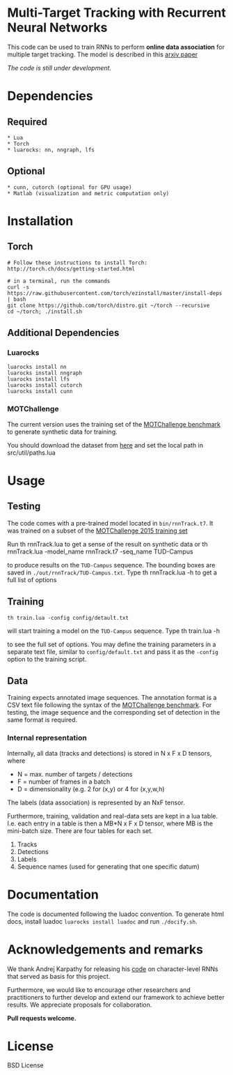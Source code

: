 # Multi-Target Tracking with Recurrent Neural Networks

This code can be used to train RNNs to perform **online data
association** for multiple target tracking. The model is described
in this [arxiv paper](http://arxiv.org)


*The code is still under development.*

# Dependencies
## Required
	* Lua
	* Torch
	* luarocks: nn, nngraph, lfs
	
## Optional	
	* cunn, cutorch (optional for GPU usage)
	* Matlab (visualization and metric computation only)

	
# Installation
## Torch
	# Follow these instructions to install Torch: http://torch.ch/docs/getting-started.html

	# in a terminal, run the commands
	curl -s https://raw.githubusercontent.com/torch/ezinstall/master/install-deps | bash
	git clone https://github.com/torch/distro.git ~/torch --recursive
	cd ~/torch; ./install.sh


## Additional Dependencies
### Luarocks
	luarocks install nn
	luarocks install nngraph
	luarocks install lfs
	luarocks install cutorch
	luarocks install cunn

### MOTChallenge
The current version uses the training set of the
[MOTChallenge benchmark](https://motchallenge.net) to generate synthetic data for training.

You should download the dataset from [here](https://motchallenge.net/data/2D_MOT_2015/) and
set the local path in
	src/util/paths.lua

	

# Usage


## Testing
The code comes with a pre-trained model located in `bin/rnnTrack.t7`. It was trained
on a subset of the [MOTChallenge 2015 training set](https://motchallenge.net/data/2D_MOT_2015/)

Run
	th rnnTrack.lua
to get a sense of the result on synthetic data or
	th rnnTrack.lua -model_name rnnTrack.t7 -seq_name TUD-Campus
	
to produce results on the `TUD-Campus` sequence. The bounding
boxes are saved in `./out/rnnTrack/TUD-Campus.txt`. Type
	th rnnTrack.lua -h to get a full list of options
	


## Training

	th train.lua -config config/detault.txt
will start training a model on the `TUD-Campus` sequence. Type
	th train.lua -h

to see the full set of options. You may define the training parameters
in a separate text file, similar to `config/default.txt` and pass it
as the `-config` option to the training script.

## Data
Training expects annotated image sequences. The annotation format is a CSV text file
following the syntax of the [MOTChallenge benchmark](https://motchallenge.net).
For testing, the image sequence and the corresponding set of detection in the same
format is required.

### Internal representation
Internally, all data (tracks and detections) is stored in N x F x D tensors, where 

* N = max. number of targets / detections
* F = number of frames in a batch
* D = dimensionality (e.g. 2 for (x,y) or 4 for (x,y,w,h)

The labels (data association) is represented by an NxF tensor.

Furthermore, training, validation and real-data sets are kept in a lua table.
I.e. each entry in a table is then a MB*N x F x D tensor, where MB is the mini-batch size. There are four tables for each set.

1. Tracks
2. Detections
3. Labels
4. Sequence names (used for generating that one specific datum)


# Documentation
The code is documented following the luadoc convention. To generate
html docs, install luadoc `luarocks install luadoc` and run `./docify.sh`.


# Acknowledgements and remarks

We thank Andrej Karpathy for releasing his 
[code](https://github.com/karpathy/char-rnn) on character-level
RNNs that served as basis for this project.

Furthermore, we would like to encourage other researchers
and practitioners to further develop and extend our framework
to achieve better results. We appreciate proposals for collaboration.

**Pull requests welcome.**




# License

BSD License